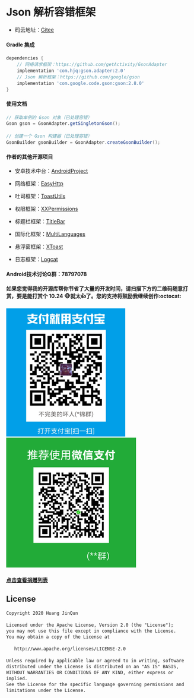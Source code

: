 # Json 解析容错框架

* 码云地址：[Gitee](https://gitee.com/getActivity/GsonFactory)

#### Gradle 集成

```groovy
dependencies {
    // 网络请求框架：https://github.com/getActivity/GsonAdapter
    implementation 'com.hjq:gson.adapter:2.0'
    // Json 解析框架：https://github.com/google/gson
    implementation 'com.google.code.gson:gson:2.8.0'
}
```

#### 使用文档

```java
// 获取单例的 Gson 对象（已处理容错）
Gson gson = GsonAdapter.getSingletonGson();

// 创建一个 Gson 构建器（已处理容错）
GsonBuilder gsonBuilder = GsonAdapter.createGsonBuilder();
```

#### 作者的其他开源项目

* 安卓技术中台：[AndroidProject](https://github.com/getActivity/AndroidProject)

* 网络框架：[EasyHttp](https://github.com/getActivity/EasyHttp)

* 吐司框架：[ToastUtils](https://github.com/getActivity/ToastUtils)

* 权限框架：[XXPermissions](https://github.com/getActivity/XXPermissions)

* 标题栏框架：[TitleBar](https://github.com/getActivity/TitleBar)

* 国际化框架：[MultiLanguages](https://github.com/getActivity/MultiLanguages)

* 悬浮窗框架：[XToast](https://github.com/getActivity/XToast)

* 日志框架：[Logcat](https://github.com/getActivity/Logcat)

#### Android技术讨论Q群：78797078

#### 如果您觉得我的开源库帮你节省了大量的开发时间，请扫描下方的二维码随意打赏，要是能打赏个 10.24 :monkey_face:就太:thumbsup:了。您的支持将鼓励我继续创作:octocat:

![](https://raw.githubusercontent.com/getActivity/Donate/master/picture/pay_ali.png) ![](https://raw.githubusercontent.com/getActivity/Donate/master/picture/pay_wechat.png)

#### [点击查看捐赠列表](https://github.com/getActivity/Donate)

## License

```text
Copyright 2020 Huang JinQun

Licensed under the Apache License, Version 2.0 (the "License");
you may not use this file except in compliance with the License.
You may obtain a copy of the License at

   http://www.apache.org/licenses/LICENSE-2.0

Unless required by applicable law or agreed to in writing, software
distributed under the License is distributed on an "AS IS" BASIS,
WITHOUT WARRANTIES OR CONDITIONS OF ANY KIND, either express or implied.
See the License for the specific language governing permissions and
limitations under the License.